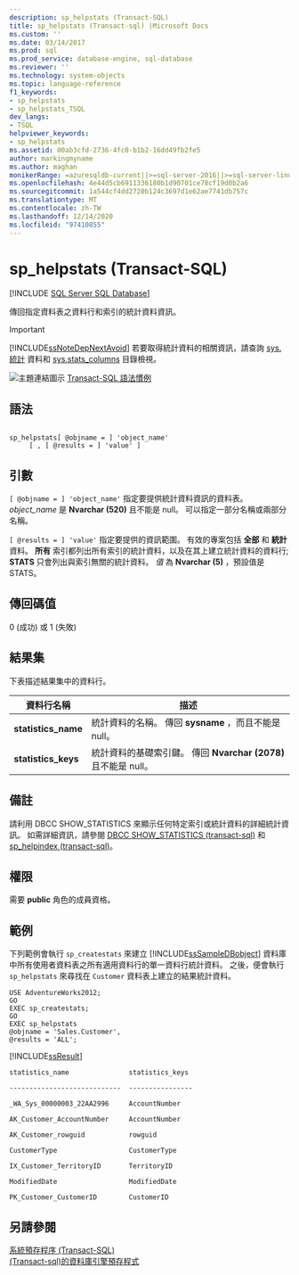 ```yaml
---
description: sp_helpstats (Transact-SQL)
title: sp_helpstats (Transact-sql) |Microsoft Docs
ms.custom: ''
ms.date: 03/14/2017
ms.prod: sql
ms.prod_service: database-engine, sql-database
ms.reviewer: ''
ms.technology: system-objects
ms.topic: language-reference
f1_keywords:
- sp_helpstats
- sp_helpstats_TSQL
dev_langs:
- TSQL
helpviewer_keywords:
- sp_helpstats
ms.assetid: 00ab3cfd-2736-4fc0-b1b2-16dd49fb2fe5
author: markingmyname
ms.author: maghan
monikerRange: =azuresqldb-current||>=sql-server-2016||>=sql-server-linux-2017||=azuresqldb-mi-current
ms.openlocfilehash: 4e44d5cb6911336180b1d90701ce78cf19d0b2a6
ms.sourcegitcommit: 1a544cf4dd2720b124c3697d1e62ae7741db757c
ms.translationtype: MT
ms.contentlocale: zh-TW
ms.lasthandoff: 12/14/2020
ms.locfileid: "97410855"
---
```

# <a name="sp_helpstats-transact-sql"></a>sp_helpstats (Transact-SQL)
[!INCLUDE [SQL Server SQL Database](../../includes/applies-to-version/sql-asdb.md)]

  傳回指定資料表之資料行和索引的統計資料資訊。  
  
> [!IMPORTANT]  
>  [!INCLUDE[ssNoteDepNextAvoid](../../includes/ssnotedepnextavoid-md.md)] 若要取得統計資料的相關資訊，請查詢 [sys. 統計](../../relational-databases/system-catalog-views/sys-stats-transact-sql.md) 資料和 [sys.stats_columns](../../relational-databases/system-catalog-views/sys-stats-columns-transact-sql.md) 目錄檢視。  
  
 ![主題連結圖示](../../database-engine/configure-windows/media/topic-link.gif "主題連結圖示") [Transact-SQL 語法慣例](../../t-sql/language-elements/transact-sql-syntax-conventions-transact-sql.md)  
  
## <a name="syntax"></a>語法  
  
```  
  
sp_helpstats[ @objname = ] 'object_name'   
     [ , [ @results = ] 'value' ]  
```  
  
## <a name="arguments"></a>引數  
`[ @objname = ] 'object_name'` 指定要提供統計資料資訊的資料表。 *object_name* 是 **Nvarchar (520)** 且不能是 null。 可以指定一部分名稱或兩部分名稱。  
  
`[ @results = ] 'value'` 指定要提供的資訊範圍。 有效的專案包括 **全部** 和 **統計** 資料。 **所有** 索引都列出所有索引的統計資料，以及在其上建立統計資料的資料行; **STATS** 只會列出與索引無關的統計資料。 *值* 為 **Nvarchar (5)** ，預設值是 STATS。  
  
## <a name="return-code-values"></a>傳回碼值  
 0 (成功) 或 1 (失敗)  
  
## <a name="result-sets"></a>結果集  
 下表描述結果集中的資料行。  
  
|資料行名稱|描述|  
|-----------------|-----------------|  
|**statistics_name**|統計資料的名稱。 傳回 **sysname** ，而且不能是 null。|  
|**statistics_keys**|統計資料的基礎索引鍵。 傳回 **Nvarchar (2078)** 且不能是 null。|  
  
## <a name="remarks"></a>備註  
 請利用 DBCC SHOW_STATISTICS 來顯示任何特定索引或統計資料的詳細統計資訊。 如需詳細資訊，請參閱 [DBCC SHOW_STATISTICS &#40;transact-sql&#41;](../../t-sql/database-console-commands/dbcc-show-statistics-transact-sql.md) 和 [sp_helpindex &#40;transact-sql&#41;](../../relational-databases/system-stored-procedures/sp-helpindex-transact-sql.md)。  
  
## <a name="permissions"></a>權限  
 需要 **public** 角色的成員資格。  
  
## <a name="examples"></a>範例  
 下列範例會執行 `sp_createstats` 來建立 [!INCLUDE[ssSampleDBobject](../../includes/sssampledbobject-md.md)] 資料庫中所有使用者資料表之所有適用資料行的單一資料行統計資料。 之後，便會執行 `sp_helpstats` 來尋找在 `Customer` 資料表上建立的結果統計資料。  
  
```  
USE AdventureWorks2012;  
GO  
EXEC sp_createstats;  
GO  
EXEC sp_helpstats   
@objname = 'Sales.Customer',  
@results = 'ALL';  
```  
  
 [!INCLUDE[ssResult](../../includes/ssresult-md.md)]  
  
 `statistics_name               statistics_keys`  
  
 `----------------------------  ----------------`  
  
 `_WA_Sys_00000003_22AA2996     AccountNumber`  
  
 `AK_Customer_AccountNumber     AccountNumber`  
  
 `AK_Customer_rowguid           rowguid`  
  
 `CustomerType                  CustomerType`  
  
 `IX_Customer_TerritoryID       TerritoryID`  
  
 `ModifiedDate                  ModifiedDate`  
  
 `PK_Customer_CustomerID        CustomerID`  
  
## <a name="see-also"></a>另請參閱  
 [系統預存程序 &#40;Transact-SQL&#41;](../../relational-databases/system-stored-procedures/system-stored-procedures-transact-sql.md)   
 [&#40;Transact-sql&#41;的資料庫引擎預存程式 ](../../relational-databases/system-stored-procedures/database-engine-stored-procedures-transact-sql.md)  
  
  
